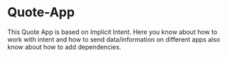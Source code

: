 # Quote-App

This Quote App is based on  Implicit Intent.
Here you know about how to work with intent and how to send data/information on different apps also know about how to add dependencies.
